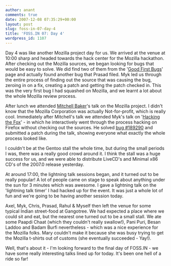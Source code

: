 ```yaml
---
author: anant
comments: true
date: 2007-12-08 07:35:29+00:00
layout: post
slug: foss-in-07-day-4
title: 'FOSS.IN 07: Day 4'
wordpress_id: 1107
---
```


Day 4 was like another Mozilla project day for us. We arrived at the  venue at 10:00 sharp and headed towards the hack center for the Mozilla  hackathon. After checking out the Mozilla sources, we began looking for  bugs that would be easy to solve. We did find two of them from the '[Good First Bugs](http://replay.waybackmachine.org/20071222125820/http://www.mozilla.org/contribute/hacking/first-bugs/)'  page and actually found another bug that Prasad filed. Myk led us  through the entire process of finding out the source that was causing  the bug, zeroing in on a fix, creating a patch and getting the patch  checked in. This was the very first bug I had squashed on Mozilla, and  we learnt a lot about the whole Mozilla review process.

After lunch we attended [Mitchell Baker](http://replay.waybackmachine.org/20071222125820/http://weblogs.mozillazine.org/mitchell/)'s  talk on the Mozilla project. I didn't know that the Mozilla Corporation  was actually Not-for-profit, which is really cool. Immediately after  Mitchell's talk we attended Myk's talk on '[Hacking the Fox](http://replay.waybackmachine.org/20071222125820/https://foss.in/2007/register/speakers/talkdetailspub.php?talkid=502)' - in which he interactively went through the process hacking on Firefox without checking out the sources. He solved [bug #189290](http://replay.waybackmachine.org/20071222125820/https://bugzilla.mozilla.org/show_bug.cgi?id=189290) and submitted a patch during the talk, showing everyone what exactly the whole process looked like.

I couldn't be at the Gentoo stall the whole time, but during the small  periods I was, there was a really good crowd around it. I think the  stall was a huge success for us, and we were able to distribute LiveCD's and Minimal x86 CD's of the 2007.0 release yesterday.

At around 17:00, the lightning talk sessions began, and it turned out to  be really popular! A lot of people came on stage to speak about anything  under the sun for 3 minutes which was awesome. I gave a lightning talk  on the 'lightning talk timer' I had hacked up for the event. It was just  a whole lot of fun and we're going to be having another session today.

Axel, Myk, Chris, Prasad, Rahul & Myself then left the venue for some  typical Indian street-food at Gangotree. We had expected a place where  we could sit and eat, but the nearest one turned out to be a small  stall. We ate some Paapdi Chaat (which they couldn't really swallow!), Pani Puri, Besan Laddoo and Badam Burfi nevertheless - which was a nice  experience for the Mozilla folks. Mary couldn't make it because she was  busy trying to get the Mozilla t-shirts out of customs (she eventually  succeeded - Yay!).

Well, that's about it - I'm  looking forward to the final day of FOSS.IN - we have some really  interesting talks lined up for today. It's been one hell of a ride so  far!
